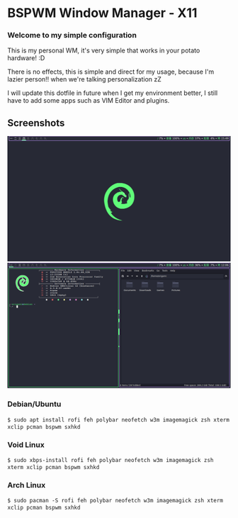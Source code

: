 # BSPWM Window Manager - X11 

### Welcome to my simple configuration
This is my personal WM, it's very simple that works in your potato hardware! :D

There is no effects, this is simple and direct for my usage, because I'm lazier person!! when we're talking personalization zZ

I will update this dotfile in future when I get my environment better, I still have to add some apps such as VIM Editor and plugins.

## Screenshots
<img src="https://github.com/neo-gnu/bspwm-simple-dotfiles/blob/main/screenshot/2025-08-01_1366x768_002.png">
<img src="https://github.com/neo-gnu/bspwm-simple-dotfiles/blob/main/screenshot/2025-08-01_1366x768_000.png">

### Debian/Ubuntu
```
$ sudo apt install rofi feh polybar neofetch w3m imagemagick zsh xterm xclip pcman bspwm sxhkd
```
### Void Linux
```
$ sudo xbps-install rofi feh polybar neofetch w3m imagemagick zsh xterm xclip pcman bspwm sxhkd
```
### Arch Linux
```
$ sudo pacman -S rofi feh polybar neofetch w3m imagemagick zsh xterm xclip pcman bspwm sxhkd
```
